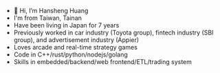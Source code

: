 - 👋 Hi, I’m Hansheng Huang
- I'm from Taiwan, Tainan
- Have been living in Japan for 7 years
- Previously worked in car industry (Toyota group), fintech industry (SBI group), and advertisement industry (Appier)
- Loves arcade and real-time strategy games
- Code in C++/rust/python/nodejs/golang
- Skills in embedded/backend/web frontend/ETL/trading system
<!---
LB-HanshengHuang/LB-HanshengHuang is a ✨ special ✨ repository because its `README.md` (this file) appears on your GitHub profile.
You can click the Preview link to take a look at your changes.
--->

